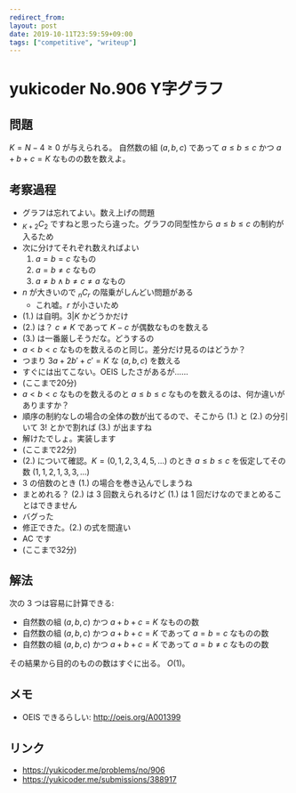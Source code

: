 ```yaml
---
redirect_from:
layout: post
date: 2019-10-11T23:59:59+09:00
tags: ["competitive", "writeup"]
---
```


# yukicoder No.906 Y字グラフ

## 問題

$K = N - 4 \ge 0$ が与えられる。
自然数の組 $(a, b, c)$ であって $a \le b \le c$ かつ $a + b + c = K$ なものの数を数えよ。

## 考察過程

-   グラフは忘れてよい。数え上げの問題
-   ${} _ {K + 2} C _ 2$ ですねと思ったら違った。グラフの同型性から $a \le b \le c$ の制約が入るため
-   次に分けてそれぞれ数えればよい
    1.  $a = b = c$ なもの
    2.  $a = b \ne c$ なもの
    3.  $a \ne b \land b \ne c \ne a$ なもの
-   $n$ が大きいので ${} _ n C _ r$ の階乗がしんどい問題がある
    -   これ嘘。$r$ が小さいため
-   (1.) は自明。$3 | K$ かどうかだけ
-   (2.) は？ $c \ne K$ であって $K - c$ が偶数なものを数える
-   (3.) は一番厳しそうだな。どうするの
-   $a \lt b \lt c$ なものを数えるのと同じ。差分だけ見るのはどうか？
-   つまり $3a + 2b' + c' = K$ な $(a, b, c)$ を数える
-   すぐには出てこない。OEIS したさがあるが……
-   (ここまで20分)
-   $a \lt b \lt c$ なものを数えるのと $a \le b \le c$ なものを数えるのは、何か違いがありますか？
-   順序の制約なしの場合の全体の数が出てるので、そこから (1.) と (2.) の分引いて $3!$ とかで割れば (3.) が出ますね
-   解けたでしょ。実装します
-   (ここまで22分)
-   (2.) について確認。$K = (0, 1, 2, 3, 4, 5, \dots)$ のとき $a \le b \le c$ を仮定してその数 $(1, 1, 2, 1, 3, 3, \dots)$
-   $3$ の倍数のとき (1.) の場合を巻き込んでしまうね
-   まとめれる？ (2.) は $3$ 回数えられるけど (1.) は $1$ 回だけなのでまとめることはできません
-   バグった
-   修正できた。(2.) の式を間違い
-   AC です
-   (ここまで32分)

## 解法

次の $3$ つは容易に計算できる:

-   自然数の組 $(a, b, c)$ かつ $a + b + c = K$ なものの数
-   自然数の組 $(a, b, c)$ かつ $a + b + c = K$ であって $a = b = c$ なものの数
-   自然数の組 $(a, b, c)$ かつ $a + b + c = K$ であって $a = b \ne c$ なものの数

その結果から目的のものの数はすぐに出る。
$O(1)$。

## メモ

-   OEIS できるらしい: <http://oeis.org/A001399>

## リンク

-   <https://yukicoder.me/problems/no/906>
-   <https://yukicoder.me/submissions/388917>
